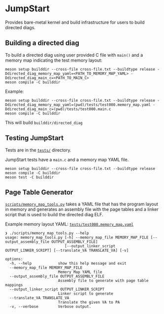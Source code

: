 <!--
SPDX-FileCopyrightText: 2023 Rivos Inc.

SPDX-License-Identifier: LicenseRef-Rivos-Internal-Only
-->

# JumpStart

Provides bare-metal kernel and build infrastructure for users to build directed diags.

## Building a directed diag

To build a directed diag using user provided C file with `main()` and a memory map indicating the test memory layout:

```
meson setup builddir --cross-file cross-file.txt --buildtype release -Ddirected_diag_memory_map_yaml=<PATH_TO_MEMORY_MAP_YAML> -Ddirected_diag_main_c=<PATH_TO_MAIN_C>
meson compile -C builddir
```

Example:
```
meson setup builddir --cross-file cross-file.txt --buildtype release -Ddirected_diag_memory_map_yaml=(pwd)/tests/test000.memory_map.yaml -Ddirected_diag_main_c=(pwd)/tests/test000.main.c
meson compile -C builddir
```

This will build `builddir/directed_diag`

## Testing JumpStart

Tests are in the [`tests/`](tests) directory.

JumpStart tests have a `main.c` and a memory map YAML file.

```
meson setup builddir --cross-file cross-file.txt --buildtype release
meson compile -C builddir
meson test -C builddir
```

## Page Table Generator

[`scripts/memory_map_tools.py`](scripts/memory_map_tools.py) takes a YAML file that has the program layout in memory and generates an assembly file with the page tables and a linker script that is used to build the directed diag ELF.

Example memory layout YAML: [`tests/test000.memory_map.yaml`](tests/test000.memory_map.yaml)

```
❯ ./scripts/memory_map_tools.py --help
usage: memory_map_tools.py [-h] --memory_map_file MEMORY_MAP_FILE [--output_assembly_file OUTPUT_ASSEMBLY_FILE]
                           [--output_linker_script OUTPUT_LINKER_SCRIPT] [--translate_VA TRANSLATE_VA] [-v]

options:
  -h, --help            show this help message and exit
  --memory_map_file MEMORY_MAP_FILE
                        Memory Map YAML file
  --output_assembly_file OUTPUT_ASSEMBLY_FILE
                        Assembly file to generate with page table mappings
  --output_linker_script OUTPUT_LINKER_SCRIPT
                        Linker script to generate
  --translate_VA TRANSLATE_VA
                        Translate the given VA to PA
  -v, --verbose         Verbose output.
```
